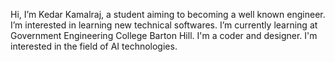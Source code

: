 Hi, I’m Kedar Kamalraj, a student aiming to becoming a well known engineer.
I’m interested in learning new  technical softwares.
I’m currently learning at Government Engineering College Barton Hill.
I'm a coder and designer.
I'm interested in the field of AI technologies.
